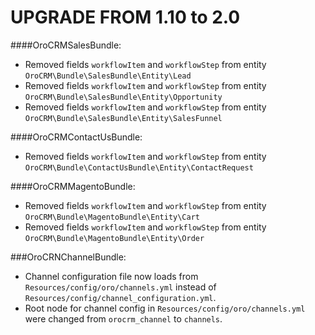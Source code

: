 UPGRADE FROM 1.10 to 2.0 
========================

####OroCRMSalesBundle:
- Removed fields `workflowItem` and `workflowStep` from entity `OroCRM\Bundle\SalesBundle\Entity\Lead`
- Removed fields `workflowItem` and `workflowStep` from entity `OroCRM\Bundle\SalesBundle\Entity\Opportunity`
- Removed fields `workflowItem` and `workflowStep` from entity `OroCRM\Bundle\SalesBundle\Entity\SalesFunnel`

####OroCRMContactUsBundle:
- Removed fields `workflowItem` and `workflowStep` from entity `OroCRM\Bundle\ContactUsBundle\Entity\ContactRequest`

####OroCRMMagentoBundle:
- Removed fields `workflowItem` and `workflowStep` from entity `OroCRM\Bundle\MagentoBundle\Entity\Cart`
- Removed fields `workflowItem` and `workflowStep` from entity `OroCRM\Bundle\MagentoBundle\Entity\Order`

###OroCRNChannelBundle:
- Channel configuration file now loads from `Resources/config/oro/channels.yml` instead of `Resources/config/channel_configuration.yml`.
- Root node for channel config in `Resources/config/oro/channels.yml` were changed from `orocrm_channel` to `channels`.